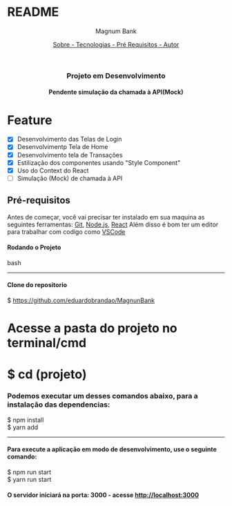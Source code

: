# README

<P align="center"> Magnum Bank </p>

<p align="center">
    <a href="#sobre"> Sobre - </a>
    <a href="#tecnologias"> Tecnologias - </a>
    <a href="#pre-requisitos"> Pré Requisitos - </a>
    <a href="#autor"> Autor </a>
</p>

<br>

<h3 align="center"> Projeto em Desenvolvimento </h3>
<h4 align="center">Pendente simulação da chamada à API(Mock)</h4>

# Feature

- [x] Desenvolvimento das Telas de Login
- [x] Desenvolvimentp Tela de Home
- [x] Desenvolvimento tela de Transações
- [x] Estilização dos componentes usando "Style Component"
- [x] Uso do Context do React
- [ ] Simulação (Mock) de chamada à API 

## Pré-requisitos

Antes de começar, você vai precisar ter instalado em sua maquina as seguintes ferramentas:
[Git](https://git-scm.com), [Node.js](https://nodejs.org/en/), [React](https://learn.microsoft.com/pt-br/windows/dev-environment/javascript/react-on-windows)
Além disso é bom ter um editor para trabalhar com codigo como [VSCode](https://code.visualstudio.com/)

#### Rodando o Projeto

bash

---

#### Clone do repositorio

$ https://github.com/eduardobrandao/MagnunBank

# Acesse a pasta do projeto no terminal/cmd

# $ cd (projeto)

### Podemos executar um desses comandos abaixo, para a instalação das dependencias:

$ npm install
<br>
$ yarn add

---

#### Para execute a aplicação em modo de desenvolvimento, use o seguinte comando:

$ npm run start
<br>
$ yarn run start

#### O servidor iniciará na porta: 3000 - acesse <http://localhost:3000>
